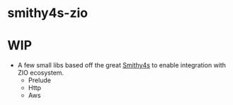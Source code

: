 # smithy4s-zio
# WIP
- A few small libs based off the great [Smithy4s](https://disneystreaming.github.io/smithy4s/) to enable integration with ZIO ecosystem.
  - Prelude
  - Http
  - Aws 
